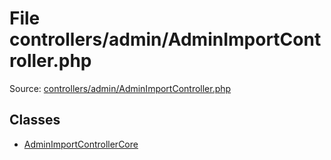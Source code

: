 File controllers/admin/AdminImportController.php
=========

Source: [controllers/admin/AdminImportController.php](https://github.com/PrestaShop/PrestaShop/blob/1.6.1.2/controllers/admin/AdminImportController.php)


Classes
-------

* [AdminImportControllerCore](class.AdminImportControllerCore.md)

